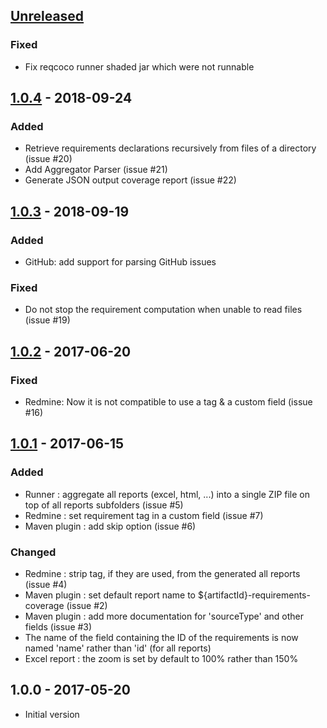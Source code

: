 
## [Unreleased]
### Fixed
 - Fix reqcoco runner shaded jar which were not runnable

## [1.0.4] - 2018-09-24
### Added
 - Retrieve requirements declarations recursively from files of a directory (issue #20)
 - Add Aggregator Parser (issue #21)
 - Generate JSON output coverage report (issue #22)

## [1.0.3] - 2018-09-19
### Added
 - GitHub: add support for parsing GitHub issues
 
### Fixed
 - Do not stop the requirement computation when unable to read files (issue #19) 
 

## [1.0.2] - 2017-06-20
### Fixed
 - Redmine: Now it is not compatible to use a tag & a custom field (issue #16)

## [1.0.1] - 2017-06-15
### Added
 - Runner : aggregate all reports (excel, html, ...) into a single ZIP file on top of all reports subfolders (issue #5)
 - Redmine : set requirement tag in a custom field (issue #7)
 - Maven plugin : add skip option (issue #6)
 
### Changed
 - Redmine : strip tag, if they are used, from the generated all reports (issue #4)
 - Maven plugin : set default report name to ${artifactId}-requirements-coverage (issue #2)
 - Maven plugin : add more documentation for 'sourceType' and other fields (issue #3)
 - The name of the field containing the ID of the requirements is now named 'name' rather than 'id' (for all reports)
 - Excel report : the zoom is set by default to 100% rather than 150%

## 1.0.0 - 2017-05-20
 - Initial version

[Unreleased]: https://github.com/paissad/reqcoco/compare/v1.0.4...HEAD
[1.0.4]: https://github.com/paissad/reqcoco/compare/v1.0.3...v1.0.4
[1.0.3]: https://github.com/paissad/reqcoco/compare/v1.0.2...v1.0.3
[1.0.2]: https://github.com/paissad/reqcoco/compare/v1.0.1...v1.0.2
[1.0.1]: https://github.com/paissad/reqcoco/compare/v1.0.0...v1.0.1
